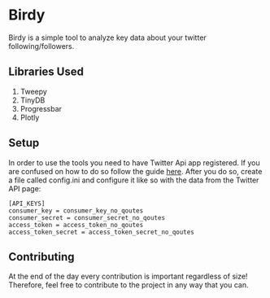 # Birdy
Birdy is a simple tool to analyze key data about your twitter following/followers.

## Libraries Used
1. Tweepy
2. TinyDB
3. Progressbar
4. Plotly

## Setup
In order to use the tools you need to have Twitter Api app registered. If you are confused on how to do so follow the guide [here](https://iag.me/socialmedia/how-to-create-a-twitter-app-in-8-easy-steps/). After you do so, create a file called config.ini and configure it like so with the data from the Twitter API page:

```
[API_KEYS]
consumer_key = consumer_key_no_qoutes
consumer_secret = consumer_secret_no_qoutes
access_token = access_token_no_qoutes
access_token_secret = access_token_secret_no_qoutes
```

## Contributing
At the end of the day every contribution is important regardless of size! Therefore, feel free to contribute to the project in any way that you can.

